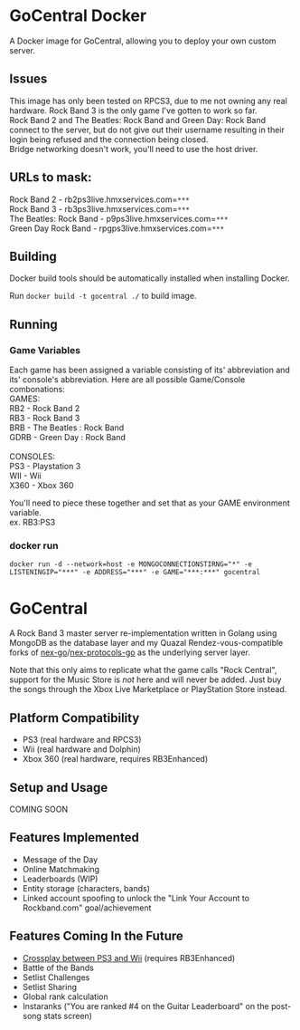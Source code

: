 # GoCentral Docker
A Docker image for GoCentral, allowing you to deploy your own custom server.

## Issues
This image has only been tested on RPCS3, due to me not owning any real hardware. Rock Band 3 is the only game I've gotten to work so far.<br>
Rock Band 2 and The Beatles: Rock Band and Green Day: Rock Band connect to the server, but do not give out their username resulting in their login being refused and the connection being closed.<br>
Bridge networking doesn't work, you'll need to use the host driver.

## URLs to mask:
Rock Band 2 - rb2ps3live.hmxservices.com=`***`<br>
Rock Band 3 - rb3ps3live.hmxservices.com=`***`<br>
The Beatles: Rock Band - p9ps3live.hmxservices.com=`***`<br>
Green Day Rock Band - rpgps3live.hmxservices.com=`***`

## Building
Docker build tools should be automatically installed when installing Docker.<br>

Run `docker build -t gocentral ./` to build image.

## Running
### Game Variables
Each game has been assigned a variable consisting of its' abbreviation and its' console's abbreviation. Here are all possible Game/Console combonations:<br>
GAMES:<br>
RB2 - Rock Band 2<br>
RB3 - Rock Band 3<br>
BRB - The Beatles : Rock Band<br>
GDRB - Green Day : Rock Band<br>
<br>CONSOLES:<br>
PS3 - Playstation 3<br>
WII - Wii<br>
X360 - Xbox 360<br>

You'll need to piece these together and set that as your GAME environment variable.<br>
ex. RB3:PS3

### docker run
`docker run -d --network=host -e MONGOCONNECTIONSTIRNG="*" -e LISTENINGIP="***" -e ADDRESS="***" -e GAME="***:***" gocentral`
# GoCentral
A Rock Band 3 master server re-implementation written in Golang using MongoDB as the database layer and my Quazal Rendez-vous-compatible forks of [nex-go](https://github.com/ihatecompvir/nex-go)/[nex-protocols-go](https://github.com/ihatecompvir/nex-protocols-go) as the underlying server layer. 

Note that this only aims to replicate what the game calls "Rock Central", support for the Music Store is _not_ here and will never be added. Just buy the songs through the Xbox Live Marketplace or PlayStation Store instead.

## Platform Compatibility
- PS3 (real hardware and RPCS3)
- Wii (real hardware and Dolphin)
- Xbox 360 (real hardware, requires RB3Enhanced)

## Setup and Usage
COMING SOON

## Features Implemented
- Message of the Day
- Online Matchmaking
- Leaderboards (WIP)
- Entity storage (characters, bands)
- Linked account spoofing to unlock the "Link Your Account to Rockband.com" goal/achievement

## Features Coming In the Future
- [Crossplay between PS3 and Wii](https://www.youtube.com/watch?v=KW5NrjDsv00) (requires RB3Enhanced)
- Battle of the Bands
- Setlist Challenges
- Setlist Sharing
- Global rank calculation
- Instaranks ("You are ranked #4 on the Guitar Leaderboard" on the post-song stats screen)
